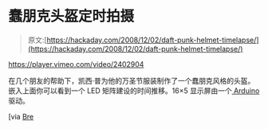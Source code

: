 # 蠢朋克头盔定时拍摄

> 原文:[https://hackaday.com/2008/12/02/daft-punk-helmet-timelapse/](https://hackaday.com/2008/12/02/daft-punk-helmet-timelapse/)

<https://player.vimeo.com/video/2402904>

</div> <p>在几个朋友的帮助下，凯西·普为他的万圣节服装制作了一个蠢朋克风格的头盔。嵌入上面你可以看到一个 LED 矩阵建设的时间推移。16×5 显示屏由一个<a href="http://www.mahalo.com/IPod" title="Arduino - Mahalo" target="_blank"> Arduino </a>驱动。</p> <p>[via <a href="http://bre.soup.io/post/8373475/Wow-really-great-daft-punk-helmet-Well" title="Wow, really great daft punk helmet... Well done Casey! - bre's soup" target="_blank"> Bre </a></p> </body> </html>